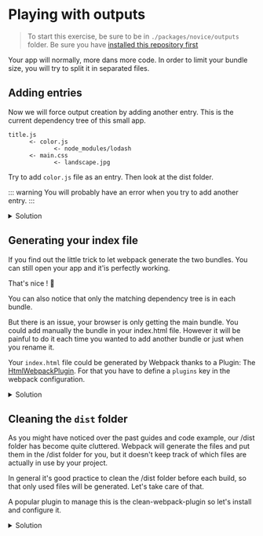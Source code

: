 # Playing with outputs

> To start this exercise, be sure to be in `./packages/novice/outputs` folder.
> Be sure you have [installed this repository first](../README.md#install)

Your app will normally, more dans more code.
In order to limit your bundle size, you will try to split it in separated files.

## Adding entries

Now we will force output creation by adding another entry.
This is the current dependency tree of this small app.

```
title.js
      <- color.js
             <- node_modules/lodash
      <- main.css
             <- landscape.jpg
```

Try to add `color.js` file as an entry.
Then look at the dist folder.

::: warning
You will probably have an error when you try to add another entry.
:::

<details>
<summary>Solution</summary>

```js{4-10}
const path = require("path");

module.exports = {
  entry: {
    main: "./src/title.js",
    color: "./src/color.js"
  }, // The source module of our dependency graph
  output: {
    // Configuration of what we tell webpack to generate (here, a ./dist/main.js file)
    filename: "[name].js",
    path: path.resolve(__dirname, "dist")
  },
  module: {
    rules: [
      {
        test: /\.jpg$/,
        use: [
          {
            loader: "file-loader",
            options: {
              outputPath: "assets",
              publicPath: "dist/assets"
            }
          }
        ]
      },
      {
        test: /\.css$/,
        use: ["style-loader", "css-loader"]
      }
    ]
  }
};
```

</details>

## Generating your index file

If you find out the little trick to let webpack generate the two bundles.
You can still open your app and it'is perfectly working.

That's nice ! :clap:

You can also notice that only the matching dependency tree is in each bundle.

But there is an issue, your browser is only getting the main bundle.
You could add manually the bundle in your index.html file.
However it will be painful to do it each time you wanted to add another bundle or just when you rename it.

Your `index.html` file could be generated by Webpack thanks to a Plugin: The [HtmlWebpackPlugin](https://webpack.js.org/plugins/html-webpack-plugin/).
For that you have to define a `plugins` key in the webpack configuration.

<details>
<summary>Solution</summary>

```js{2,34-38}
const path = require("path");
const HtmlWebpackPlugin = require("html-webpack-plugin");

module.exports = {
  entry: {
    main: "./src/title.js",
    color: "./src/color.js"
  }, // The source module of our dependency graph
  output: {
    // Configuration of what we tell webpack to generate (here, a ./dist/main.js file)
    filename: "[name].js",
    path: path.resolve(__dirname, "dist")
  },
  module: {
    rules: [
      {
        test: /\.jpg$/,
        use: [
          {
            loader: "file-loader",
            options: {
              outputPath: "assets",
              publicPath: "dist/assets"
            }
          }
        ]
      },
      {
        test: /\.css$/,
        use: ["style-loader", "css-loader"]
      }
    ]
  },
  plugins: [
    new HtmlWebpackPlugin({
      template: "./index.html"
    })
  ]
};
```

</details>

## Cleaning the `dist` folder

As you might have noticed over the past guides and code example, our /dist folder has become quite cluttered. Webpack will generate the files and put them in the /dist folder for you, but it doesn't keep track of which files are actually in use by your project.

In general it's good practice to clean the /dist folder before each build, so that only used files will be generated. Let's take care of that.

A popular plugin to manage this is the clean-webpack-plugin so let's install and configure it.

<details>
<summary>Solution</summary>
Import your plugin and add this plugin configuration as first plugin.

```js
new CleanWebpackPlugin(['dist']),
```

</details>
